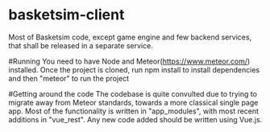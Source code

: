 # basketsim-client
Most of Basketsim code, except game engine and few backend services, that shall be released in a separate service. 

#Running
You need to have Node and Meteor(https://www.meteor.com/) installed. 
Once the project is cloned, run npm install to install dependencies and then "meteor" to run the project

#Getting around the code
The codebase is quite convulted due to trying to migrate away from Meteor standards, towards a more classical single page app.
Most of the functionality is written in "app_modules", with most recent additions in "vue_rest".
Any new code added should be written using Vue.js.
